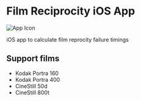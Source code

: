 # Film Reciprocity iOS App

![App Icon](https://f000.backblazeb2.com/file/nls-share/reciprocity-120.png)

iOS app to calculate film reprocity failure timings


## Support films

* Kodak Portra 160
* Kodak Portra 400
* CineStill 50d
* CineStill 800t
